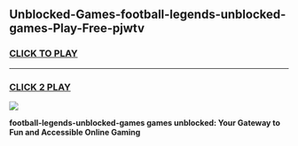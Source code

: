 
## Unblocked-Games-football-legends-unblocked-games-Play-Free-pjwtv
<h3>
<a href="https://premium76.site?title=football-legends-unblocked-games&ref=21A">CLICK TO PLAY</a></h3>
<hr>

<h3>
<a href="https://premium76.site?title=football-legends-unblocked-games&ref=21A">CLICK 2 PLAY</a>
  
</h3>

<a href="https://premium76.site?title=football-legends-unblocked-games&ref=21A"><img src="https://clearcache.store/games.png"></a>


**football-legends-unblocked-games games unblocked: Your Gateway to Fun and Accessible Online Gaming**
